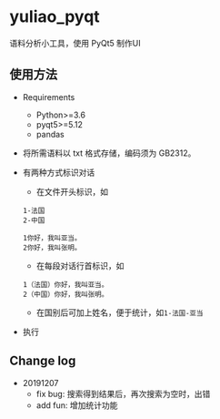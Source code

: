 # yuliao_pyqt

语料分析小工具，使用 PyQt5 制作UI

## 使用方法

- Requirements
    - Python>=3.6
    - pyqt5>=5.12
    - pandas
    
- 将所需语料以 txt 格式存储，编码须为 GB2312。
- 有两种方式标识对话
    - 在文件开头标识，如
    ```
    1-法国
    2-中国
    
    1你好，我叫亚当。
    2你好，我叫张明。
    ```  
    - 在每段对话行首标识，如
    ```
    1（法国）你好，我叫亚当。
    2（中国）你好，我叫张明。
    ```
    - 在国别后可加上姓名，便于统计，如`1-法国-亚当`
- 执行

## Change log

- 20191207
    - fix bug: 搜索得到结果后，再次搜索为空时，出错
    - add fun: 增加统计功能
